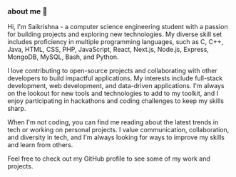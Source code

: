 ### about me 👋

Hi, I'm Saikrishna - a computer science engineering student with a passion for building projects and exploring new technologies. My diverse skill set includes proficiency in multiple programming languages, such as C, C++, Java, HTML, CSS, PHP, JavaScript, React, Next.js, Node.js, Express, MongoDB, MySQL, Bash, and Python.

I love contributing to open-source projects and collaborating with other developers to build impactful applications. My interests include full-stack development, web development, and data-driven applications. I'm always on the lookout for new tools and technologies to add to my toolkit, and I enjoy participating in hackathons and coding challenges to keep my skills sharp.

When I'm not coding, you can find me reading about the latest trends in tech or working on personal projects. I value communication, collaboration, and diversity in tech, and I'm always looking for ways to improve my skills and learn from others.

Feel free to check out my GitHub profile to see some of my work and projects.

<!--
**saikrishna488/saikrishna488** is a ✨ _special_ ✨ repository because its `README.md` (this file) appears on your GitHub profile.

Here are some ideas to get you started:

- 🔭 I’m currently working on ...
- 🌱 I’m currently learning ...
- 👯 I’m looking to collaborate on ...
- 🤔 I’m looking for help with ...
- 💬 Ask me about ...
- 📫 How to reach me: ...
- 😄 Pronouns: ...
- ⚡ Fun fact: ...
-->
